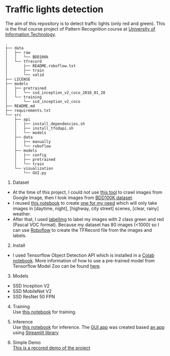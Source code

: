 # Traffic lights detection
The aim of this repository is to detect traffic lights (only red and green). This is the final course project of Pattern Recognition course at [University of Information Technology](uit.edu.vn).
```
.
├── data
│   ├── raw
│   │   └── BDD100k
│   └── tfrecord
│       ├── README.roboflow.txt
│       ├── train
│       └── valid
├── LICENSE
├── models
│   ├── pretrained
│   │   └── ssd_inception_v2_coco_2018_01_28
│   └── training
│       └── ssd_inception_v2_coco
├── README.md
├── requirements.txt
└── src
    ├── api
    │   ├── install_dependencies.sh
    │   ├── install_tfodapi.sh
    │   └── models
    ├── data
    │   ├── manually
    │   └── roboflow
    ├── models
    │   ├── config
    │   ├── pretrained
    │   └── train
    └── visualization
        └── GUI.py
```
1. Dataset  
- At the time of this project, I could not use [this tool](https://github.com/hardikvasa/google-images-download) to crawl images from Google Image, then I took images from [BDD100K dataset](https://bair.berkeley.edu/blog/2018/05/30/bdd/).  
- I reused [this notebook](https://github.com/shirokunet/lane_segmentation/blob/master/tool/04-03_generate_highway_dataset_json.ipynb) to create [one for my need](https://github.com/nhat-nguyenduy/traffic-lights-detection-classification/blob/master/04-03_generate_highway_dataset_json.ipynb) which will only take images in [daytime, night], [highway, city street] scenes, [clear, rainy] weather.
- After that, I used [labelImg](https://github.com/tzutalin/labelImg) to label my images with 2 class green and red (Pascal VOC format). Because my dataset has 80 images (<1000) so I can use [Roboflow](https://roboflow.ai/) to create the TFRecord file from the images and labels.

2. Install  
- I used Tensorflow Object Detection API which is installed in a [Colab notebook](https://colab.research.google.com/drive/10wn1XnTjOgupefn-csrjH7KZwYk79bqQ?usp=sharing). More information of how to use a pre-trained model from Tensorflow Model Zoo can be found [here](https://github.com/tensorflow/models/tree/master/research/object_detection). 

3. Models  
- SSD Inception V2
- SSD MobileNet V2
- SSD ResNet 50 FPN

4. Training  
Use [this notebook](https://colab.research.google.com/drive/10wn1XnTjOgupefn-csrjH7KZwYk79bqQ?usp=sharing) for training. 

5. Inference  
Use [this notebook](https://colab.research.google.com/drive/1vuXUlLNloK0Su6kdDDoDWtgEvsMZdEMV?usp=sharing) for inference. The [GUI app](https://github.com/nhat-nguyenduy/traffic-lights-detection-classification/blob/master/GUI.py) was created based [an app](https://github.com/streamlit/demo-self-driving) using [Streamlit library](https://www.streamlit.io/)

6. Simple Demo  
[This is a recored demo of the project](https://drive.google.com/file/d/1OfkVfHVAm_xhxD_0fnxFHUT9uNCK93PC/view?usp=sharing)
